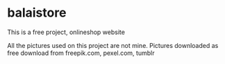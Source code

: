 # balaistore
This is a free project, onlineshop website

All the pictures used on this project are not mine.
Pictures downloaded as free download from freepik.com, pexel.com, tumblr
